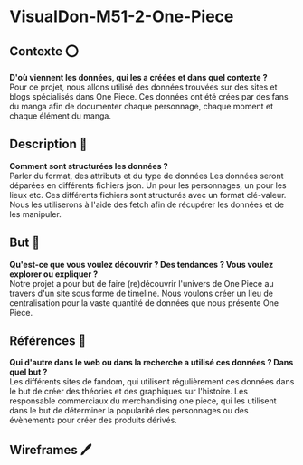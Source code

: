 # VisualDon-M51-2-One-Piece 

## Contexte ⭕️

**D'où viennent les données, qui les a créées et dans quel contexte ?**\
Pour ce projet, nous allons utilisé des données trouvées sur des sites et blogs spécialisés dans One Piece. Ces données ont été crées par des fans du manga afin de documenter chaque personnage, chaque moment et chaque élément du manga.

## Description 📃

**Comment sont structurées les données ?**\
Parler du format, des attributs et du type de données
Les données seront déparées en différents fichiers json. Un pour les personnages, un pour les lieux etc. Ces différents fichiers sont structurés avec un format clé-valeur. Nous les utiliserons à l'aide des fetch afin de récupérer les données et de les manipuler.

## But 🎯

**Qu'est-ce que vous voulez découvrir ? Des tendances ? Vous voulez explorer ou expliquer ?**\
Notre projet a pour but de faire (re)découvrir l'univers de One Piece au travers d'un site sous forme de timeline. Nous voulons créer un lieu de centralisation pour la vaste quantité de données que nous présente One Piece.

## Références 🔗

**Qui d'autre dans le web ou dans la recherche a utilisé ces données ? Dans quel but ?**\
Les différents sites de fandom, qui utilisent régulièrement ces données dans le but de créer des théories et des graphiques sur l'histoire. Les responsable commerciaux du merchandising one piece, qui les utilisent dans le  but de déterminer la popularité des personnages ou des évènements pour créer des produits dérivés.

## Wireframes 🖊️

